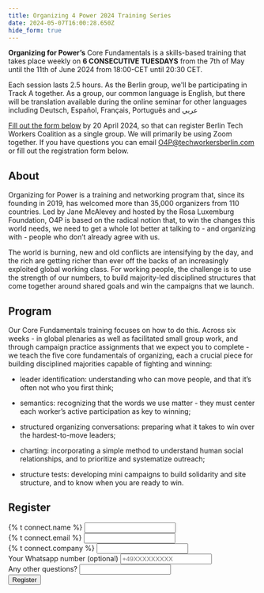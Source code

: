```yaml
---
title: Organizing 4 Power 2024 Training Series
date: 2024-05-07T16:00:28.650Z
hide_form: true
---
```

**Organizing for Power’s** Core Fundamentals is a skills-based training that takes place weekly on **6 CONSECUTIVE TUESDAYS** from the 7th of May until the 11th of June 2024 from 18:00-CET until 20:30 CET.

Each session lasts 2.5 hours. As the Berlin group, we'll be participating in Track A together. As a group, our common language is English, but there will be translation available during the online seminar for other languages including Deutsch, Español, Français, Português and عربي

<a href="#register">Fill out the form below</a> by 20 April 2024, so that can register Berlin Tech Workers Coalition as a single group. We will primarily be using Zoom together. If you have questions you can email O4P@techworkersberlin.com or fill out the registration form below. 

## About

Organizing for Power is a training and networking program that, since its founding in 2019, has welcomed more than 35,000 organizers from 110 countries. Led by Jane McAlevey and hosted by the Rosa Luxemburg Foundation, O4P is based on the radical notion that, to win the changes this world needs, we need to get a whole lot better at talking to - and organizing with - people who don’t already agree with us. 

The world is burning, new and old conflicts are intensifying by the day, and the rich are getting richer than ever off the backs of an increasingly exploited global working class. For working people, the challenge is to use the strength of our numbers, to build majority-led disciplined structures that come together around shared goals and win the campaigns that we launch. 

## Program

Our Core Fundamentals training focuses on how to do this. Across six weeks - in global plenaries as well as facilitated small group work, and through campaign practice assignments that we expect you to complete - we teach the five core fundamentals of organizing, each a crucial piece for building disciplined majorities capable of fighting and winning: 

* leader identification: understanding who can move people, and that it’s often not who you first think;
* semantics: recognizing that the words we use matter - they must center each worker’s active participation as key to winning;

* structured organizing conversations: preparing what it takes to win over the hardest-to-move leaders;

* charting: incorporating a simple method to understand human social relationships, and to prioritize and systematize outreach;

* structure tests: developing mini campaigns to build solidarity and site structure, and to know when you are ready to win.

## Register 
<div class="social-links">
  <form name="general-form" class="join-form" method="POST" data-netlify="true" action="/success">
    <div class="control">
      <label for="name">{% t connect.name %}</label>
      <input class="input-text" id="name" type="text" required name="name" />
    </div>
    <div class="control">
      <label for="email">{% t connect.email %}</label>
      <input
        class="input-text"
        id="email"
        type="email"
        required
        name="email"
      />
    </div>
    <div class="control">
      <label for="company">{% t connect.company %}</label>
      <input
        class="input-text"
        id="company"
        type="company"
        required
        name="company"
      />
    </div>
    <div class="control">
      <label for="phone">Your Whatsapp number (optional)</label>
      <input
        class="input-text"
        id="phone"
        type="tel"
        name="phone"
        placeholder="+49XXXXXXXXX"
      />
    </div>
    <div class="control">
      <label for="misc">Any other questions?</label>
      <input class="input-text" id="misc" type="textarea" name="misc" />
    </div>
    <div><input class="input-text" id="referrer" type="hidden" name="referrer" /></div>
    <button class="subscribe-button" type="submit">
  Register
</button>
  </form>
</div>
